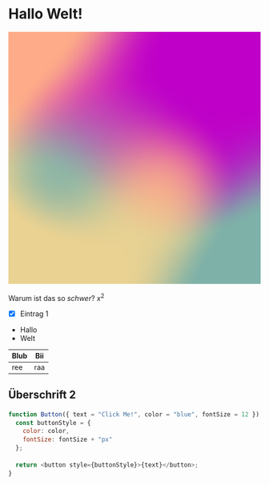 # Hallo Welt!

![](../../public/img/blub.png)

Warum ist das so *schwer*? $x^2$

- [x] Eintrag 1

- Hallo
- Welt


| Blub | Bii |
| ---- | --- |
| ree  | raa |


## Überschrift 2

```js
function Button({ text = "Click Me!", color = "blue", fontSize = 12 }) {
  const buttonStyle = {
    color: color,
    fontSize: fontSize + "px"
  };

  return <button style={buttonStyle}>{text}</button>;
}
```
